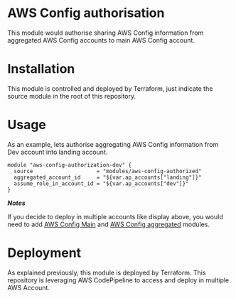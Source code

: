 # AWS Config authorisation

This module would authorise sharing AWS Config information from aggregated AWS Config accounts to main AWS Config account.

# Installation

This module is controlled and deployed by Terraform, just indicate the source module in the root of this repository.

# Usage

As an example, lets authorise aggregating AWS Config information from Dev account into landing account.

```hcl
module "aws-config-authorization-dev" {
  source                    = "modules/aws-config-authorized"
  aggregated_account_id     = "${var.ap_accounts["landing"]}"
  assume_role_in_account_id = "${var.ap_accounts["dev"]}"
}
```

***Notes***

If you decide to deploy in multiple accounts like display above, you would need to add [AWS Config Main](../aws-config-main) and [AWS Config aggregated](../aws-config-aggregated) modules.

# Deployment

As explained previously, this module is deployed by Terraform. This repository is leveraging AWS CodePipeline to access and deploy in multiple AWS Account.

